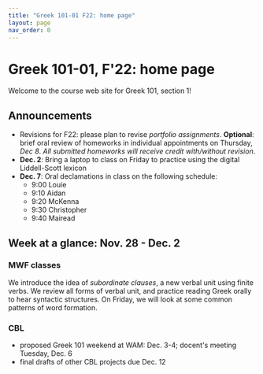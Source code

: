 ```yaml
---
title: "Greek 101-01 F22: home page"
layout: page
nav_order: 0
---
```




# Greek 101-01, F'22: home page

Welcome to the course web site for Greek 101, section 1! 


## Announcements

- Revisions for F22: please plan to revise *portfolio assignments*.  **Optional**:  brief oral review of homeworks in individual appointments on Thursday, *Dec 8*.  *All submitted homeworks will receive credit with/without revision*.
- **Dec. 2**: Bring a laptop to class on Friday to practice using the digital Liddell-Scott lexicon
- **Dec. 7**: Oral declamations in class on the following schedule: 
    - 9:00 Louie
    - 9:10 Aidan
    - 9:20 McKenna
    - 9:30 Christopher
    - 9:40 Mairead





## Week at a glance: Nov. 28 - Dec. 2

### MWF classes

We introduce the idea of *subordinate clauses*, a new verbal unit using finite verbs.  We review all forms of verbal unit, and practice reading Greek orally to hear syntactic structures.  On Friday, we will look at some common patterns of word formation.


### CBL

- proposed Greek 101 weekend at WAM: Dec. 3-4; docent's meeting Tuesday, Dec. 6
- final drafts of other CBL projects due Dec. 12

